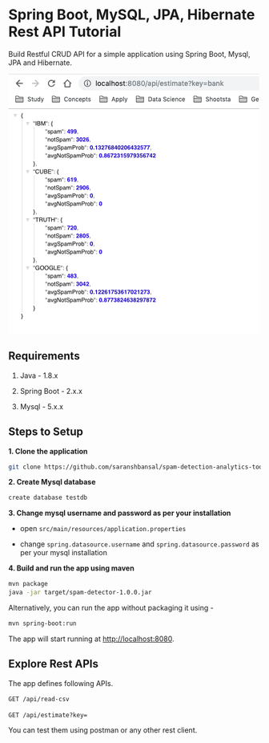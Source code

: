 # Spring Boot, MySQL, JPA, Hibernate Rest API Tutorial

Build Restful CRUD API for a simple application using Spring Boot, Mysql, JPA and Hibernate.


![alt text](https://github.com/saranshbansal/spam-detection-analytics-tool/blob/master/img.png?raw=true)

## Requirements

1. Java - 1.8.x

2. Spring Boot - 2.x.x

3. Mysql - 5.x.x

## Steps to Setup

**1. Clone the application**

```bash
git clone https://github.com/saranshbansal/spam-detection-analytics-tool.git
```

**2. Create Mysql database**
```bash
create database testdb
```

**3. Change mysql username and password as per your installation**

+ open `src/main/resources/application.properties`

+ change `spring.datasource.username` and `spring.datasource.password` as per your mysql installation

**4. Build and run the app using maven**

```bash
mvn package
java -jar target/spam-detector-1.0.0.jar
```

Alternatively, you can run the app without packaging it using -

```bash
mvn spring-boot:run
```

The app will start running at <http://localhost:8080>.

## Explore Rest APIs

The app defines following APIs.

    GET /api/read-csv
    
    GET /api/estimate?key=
    

You can test them using postman or any other rest client.
